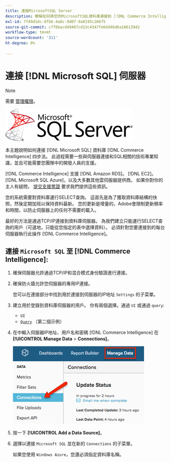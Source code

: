 ```yaml
---
title: 連接MicrosoftSQL Server
description: 瞭解如何將您的MicrosoftSQL資料庫連接到 [!DNL Commerce Intelligence] 四步法。
exl-id: 7f49d1dc-8fbb-4a8c-9d07-9a8195c266f5
source-git-commit: c7f6bacd49487cd13c4347fe6dd46d6a10613942
workflow-type: tm+mt
source-wordcount: '311'
ht-degree: 0%

---
```


# 連接 [!DNL Microsoft SQL] 伺服器

>[!NOTE]
>
>需要 [管理權限](../../../administrator/user-management/user-management.md)。

![](../../../assets/MicrosoftSQLServer-logo.png)

本主題說明如何連接 [!DNL Microsoft SQL] 資料庫 [!DNL Commerce Intelligence] 四步法。 此過程需要一些與伺服器連接和SQL相關的技術專業知識，並且可能需要您團隊中的開發人員的支援。

[!DNL Commerce Intelligence] 支援 [!DNL Amazon RDS]。 [!DNL EC2]。 [!DNL Microsoft SQL Azure]，以及大多數其他雲伺服器提供商。 如果你對你的主人有疑問， [提交支援票證](https://experienceleague.adobe.com/docs/commerce-knowledge-base/kb/troubleshooting/miscellaneous/mbi-service-policies.html) 要求我們提供這些資訊。

您的系統需要對資料庫運行SELECT查詢。 這首先是為了獲取資料庫結構的快照，然後定期加班以保持資料最新。 您的更新是增量的，Adobe會限制更新頻率和時間，以防止伺服器上的任何不需要的載入。

最好的方法是通過TCP/IP連接到資料庫伺服器。 為我們建立只能運行SELECT查詢的用戶（可選地，只能從您指定的表中選擇資料）。 必須針對您要連接到的每台伺服器執行此操作 [!DNL Commerce Intelligence]。

## 連接 `Microsoft SQL` 至 [!DNL Commerce Intelligence]:

1. 確保伺服器允許通過TCP/IP和混合模式身份驗證進行連接。

1. 確保防火牆允許您伺服器的專用IP連接。

   您可以在連接部分中找到用於連接到伺服器的IP地址 `Settings` 的子菜單。

1. 建立用於登錄到資料庫伺服器的用戶。 你有兩個選擇。通過 `UI` 或通過 `query`:
   * `UI`
   * [`Query`](http://sqlserverplanet.com/security/add-user) （第二個示例）

1. 在中輸入伺服器IP地址、用戶名和密碼 [!DNL Commerce Intelligence] 在 **[!UICONTROL Manage Data** > **Connections]**。

   ![](../../../assets/manage-data-connections.png)

1. 按一下 **[!UICONTROL Add a Data Source]**。

1. 選擇以連接 `Microsoft SQL` 並在新的 `Connections` 的子菜單。

   如果您使用 `Windows Azure`，您還必須指定資料庫名稱。
